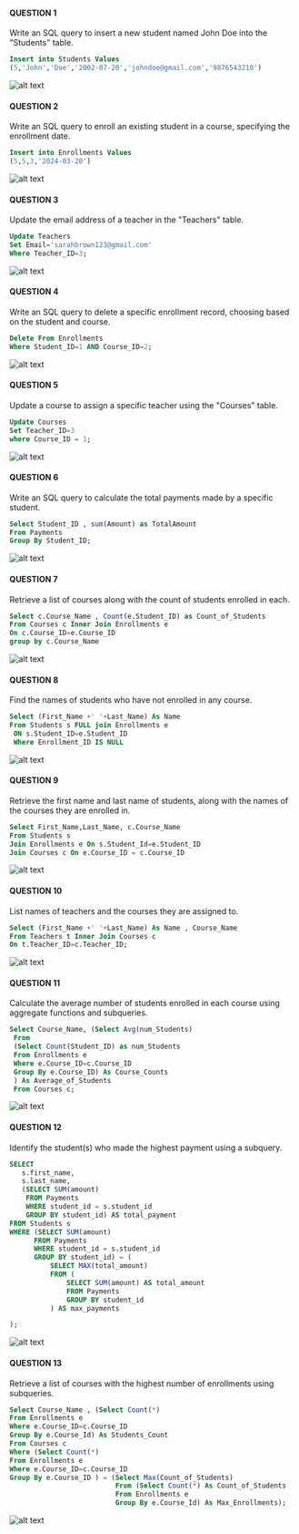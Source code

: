 #### QUESTION 1
Write an SQL query to insert a new student named John Doe into the "Students" table.
```sql
Insert into Students Values
(5,'John','Doe','2002-07-20','johndoe@gmail.com','9876543210')
```
![alt text](<Screenshot 2024-06-15 214133.png>)

#### QUESTION 2
Write an SQL query to enroll an existing student in a course, specifying the enrollment date.
```sql
Insert into Enrollments Values
(5,5,3,'2024-03-20')
```
![alt text](image.png)

#### QUESTION 3
Update the email address of a teacher in the "Teachers" table.
```sql
Update Teachers 
Set Email='sarahbrown123@gmail.com' 
Where Teacher_ID=3;
```
![alt text](image-1.png)

#### QUESTION 4
Write an SQL query to delete a specific enrollment record, choosing based on the student and course.
```sql
Delete From Enrollments
Where Student_ID=1 AND Course_ID=2;
```
![alt text](image-2.png)

#### QUESTION 5
Update a course to assign a specific teacher using the "Courses" table.
```sql
Update Courses
Set Teacher_ID=3 
where Course_ID = 1;
```
![alt text](image-3.png)

#### QUESTION 6
Write an SQL query to calculate the total payments made by a specific student.
```sql
Select Student_ID , sum(Amount) as TotalAmount
From Payments
Group By Student_ID;
```
![alt text](image-4.png)

#### QUESTION 7
Retrieve a list of courses along with the count of students enrolled in each.
```sql
Select c.Course_Name , Count(e.Student_ID) as Count_of_Students
From Courses c Inner Join Enrollments e
On c.Course_ID=e.Course_ID
group by c.Course_Name
```
![alt text](image-5.png)

#### QUESTION 8
Find the names of students who have not enrolled in any course.
```sql
Select (First_Name +' '+Last_Name) As Name
From Students s FULL join Enrollments e
 ON s.Student_ID=e.Student_ID
 Where Enrollment_ID IS NULL
 ```
 ![alt text](image-6.png)

 #### QUESTION 9
  Retrieve the first name and last name of students, along with the names of the courses they are enrolled in.
  ```sql
Select First_Name,Last_Name, c.Course_Name
From Students s 
Join Enrollments e On s.Student_Id=e.Student_ID
Join Courses c On e.Course_ID = c.Course_ID
```
![alt text](image-7.png)

#### QUESTION 10
List names of teachers and the courses they are assigned to.
```sql
Select (First_Name +' '+Last_Name) As Name , Course_Name
From Teachers t Inner Join Courses c
On t.Teacher_ID=c.Teacher_ID; 
```
![alt text](image-8.png)

#### QUESTION 11
Calculate the average number of students enrolled in each course using aggregate functions and subqueries.
```sql
Select Course_Name, (Select Avg(num_Students) 
 From 
 (Select Count(Student_ID) as num_Students
 From Enrollments e
 Where e.Course_ID=c.Course_ID
 Group By e.Course_ID) As Course_Counts
 ) As Average_of_Students
 From Courses c;
 ```
 ![alt text](image-9.png)


 #### QUESTION 12
 Identify the student(s) who made the highest payment using a subquery.
 ```sql
SELECT 
    s.first_name,
    s.last_name,
    (SELECT SUM(amount) 
     FROM Payments 
     WHERE student_id = s.student_id
     GROUP BY student_id) AS total_payment
FROM Students s
WHERE (SELECT SUM(amount) 
       FROM Payments 
       WHERE student_id = s.student_id
       GROUP BY student_id) = (
           SELECT MAX(total_amount)
           FROM (
               SELECT SUM(amount) AS total_amount
               FROM Payments
               GROUP BY student_id
           ) AS max_payments

);
```
![alt text](image-10.png)

#### QUESTION 13
Retrieve a list of courses with the highest number of enrollments using subqueries.
```sql
Select Course_Name , (Select Count(*) 
From Enrollments e
Where e.Course_ID=c.Course_ID
Group By e.Course_Id) As Students_Count
From Courses c
Where (Select Count(*)
From Enrollments e
Where e.Course_ID=c.Course_ID
Group By e.Course_ID ) = (Select Max(Count_of_Students) 
                          From (Select Count(*) As Count_of_Students
                          From Enrollments e
                          Group By e.Course_Id) As Max_Enrollments);
```
![alt text](image-11.png)


